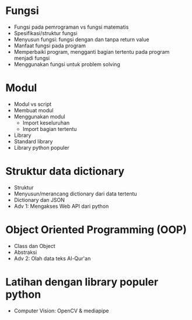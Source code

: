 # Fungsi
* Fungsi pada pemrograman vs fungsi matematis
* Spesifikasi/struktur fungsi
* Menyusun fungsi: fungsi dengan dan tanpa return value
* Manfaat fungsi pada program
* Memperbaiki program, mengganti bagian tertentu pada program menjadi fungsi
* Menggunakan fungsi untuk problem solving

# Modul
* Modul vs script
* Membuat modul
* Menggunakan modul 
  * Import keseluruhan
  * Import bagian tertentu
* Library
* Standard library
* Library python populer

# Struktur data dictionary
* Struktur
* Menyusun/merancang dictionary dari data tertentu
* Dictionary dan JSON
* Adv 1: Mengakses Web API dari python

# Object Oriented Programming (OOP)
* Class dan Object 
* Abstraksi 
* Adv 2: Olah data teks Al-Qur'an

# Latihan dengan library populer python
* Computer Vision: OpenCV & mediapipe



